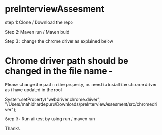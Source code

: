 # preInterviewAssesment

step 1: Clone / Download the repo 

Step 2: Maven run / Maven buld 

Step 3 : change the chrome driver as explained below 

# Chrome driver path should be changed in the file name - 
Please change the path in the property,  no need to install the chrome driver as i have updated in the rool 

System.setProperty("webdriver.chrome.driver", "/Users/mahidhardepuru/Downloads/preInterviewAssesment/src/chromedriver");

Step 3 : Run all test by using run / maven run 

Thanks 



 
